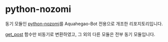 # python-nozomi

동기 모듈인 [python-nozomi](https://github.com/Alfa-Q/python-nozomi)를 Aquahegao-Bot 전용으로 개조한 리포지토리입니다.


[get_post](https://github.com/Aquahegao/python-nozomi/blob/master/nozomi/api.py#L45) 함수만 비동기로 변환하였고, 그 외의 다른 모듈은 전부 동기 모듈입니다.
